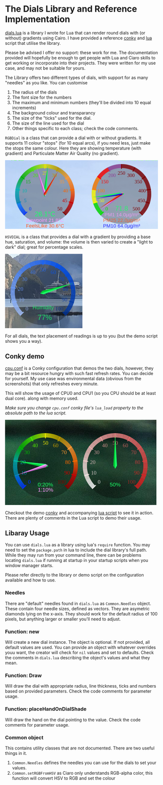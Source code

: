 # The Dials Library and Reference Implementation

[dials.lua](./dials.lua) is a library I wrote for Lua that can render round dials with (or without) gradients using Cairo.  I have provided a reference [conky](./cpu.conf) and [lua](./cpudial.lua) script that utilise the library.

Please be advised I offer no support: these work for me.  The documentation provided will hopefully be enough to get people with Lua and Ciaro skills to get working or incorporate into their projects.  They were written for my use case, and may not be suitable for yours. 

The Library offers two different types of dials, with support for as many "needles" as you like.  You can customise 

1. The radius of the dials
2. The font size for the numbers
3. The maximum and minimum numbers (they'll be divided into 10 equal increments)
4. The background colour and transparancy
5. The size of the "ticks" used for the dial.
6. The size of the line used for the dial
7. Other things specific to each class; check the code comments.

`RGBDial` is a class that can provide a dial with or without gradients.  It supports 11 colour "stops" (for 10 equal arcs), if you need less, just make the stops the same colour.  Here they are showing temperature (with gradient) and Particulate Matter Air Quality (no gradient).

![RDBDial Screenshot](./images/RGBDial.png)

`HSVDIAL` is a class that provides a dial with a gradient by providing a base hue, saturation, and volume: the volume is then varied to create a "light to dark" dial; great for percentage scales.

![HSVDial Screenshot](./images/HSVDial.png)

For all dials, the text placement of readings is up to you (but the demo script shows you a way).

## Conky demo

[cpu.conf](./cpu.conf) is a Conky configuration that demos the two dials, however, they may be a bit resource hungry with such fast refresh rates.  You can decide for yourself.  My use case was environmental data (obvious from the screenshots) that only refreshes every minute.

This will show the usage of CPU0 and CPU1 (so you CPU should be at least dual core). along with memory used.

*Make sure you change `cpu.conf` conky file's `lua_load` property to the absolute path to the lua script.*

![CPU Conky Demo](./images/cpu.png)

Checkout the demo [conky](./cpu.conf) and accompanying [lua script](./cpudial.lua) to see it in action.  There are plenty of comments in the Lua script to demo their usage.

## Libaray Usage

You can use `dials.lua` as a library using lua's `require` function.  You may need to set the `package.path` in lua to include the dial library's full path.  While they may run from your command line, there can be problems locating `dials.lua` if running at startup in your startup scripts when you window manager starts.

Please refer directly to the library or demo script on the configuration available and how to use.

### Needles

There are "default" needles found in `dials.lua` as `Common.Needles` object.  These contain four needle sizes, defined as vectors.  They are asymetric diamonds lying on the x-axis.  They should work for the default radius of 100 pixels, but anything larger or smaller you'll need to adjust.

### Function: new

Will create a new dial instance.  The object is optional.  If not provided, all default values are used.  You can provide an object with whatever overrides youu want, the creator will check for `nil` values and set to defaults.  Check the comments in `dials.lua` describing the object's values and what they mean.

### Function: Draw

Will draw the dial with appropriate radius, line thickness, ticks and numbers based on provided parameters.  Check the code comments for parameter usage.

### Function: placeHandOnDialShade

Will draw the hand on the dial pointing to the value.  Check the code comments for parameter usage.

### Common object

This contains utility classes that are not documented.  There are two useful things in it.

1. `Common.Needles` defines the needles you can use for the dials to set your values.
2. `Common.setRGBFromHSV` as Ciaro only understands RGB-alpha color, this function will convert HSV to RGB and set the colour
